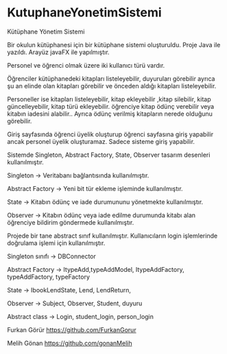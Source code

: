 # KutuphaneYonetimSistemi

Kütüphane Yönetim Sistemi

Bir okulun kütüphanesi için bir kütüphane sistemi oluşturuldu. Proje Java ile yazıldı. Arayüz javaFX ile yapılmıştır.

Personel ve öğrenci olmak üzere iki kullanıcı türü vardır.

Öğrenciler kütüphanedeki kitapları listeleyebilir, duyuruları görebilir ayrıca şu an elinde olan kitapları görebilir ve önceden aldığı kitapları listeleyebilir.

Personeller ise kitapları listeleyebilir, kitap ekleyebilir ,kitap silebilir, kitap güncelleyebilir, kitap türü ekleyebilir. öğrenciye kitap ödünç verebilir veya kitabın iadesini alabilir.. Ayrıca ödünç verilmiş kitapların nerede olduğunu görebilir.

Giriş sayfasında öğrenci üyelik oluşturup öğrenci sayfasına giriş yapabilir ancak personel üyelik oluşturamaz. Sadece sisteme giriş yapabilir.



Sistemde Singleton, Abstract Factory, State, Observer tasarım desenleri kullanılmıştır.

Singleton -> Veritabanı bağlantısında kullanılmıştır.


Abstract Factory -> Yeni bit tür ekleme işleminde kullanılmıştır.


State -> Kitabın ödünç ve iade durumununu yönetmekte kullanılmıştır.


Observer -> Kitabın ödünç veya iade edilme durumunda kitabı alan öğrenciye bildirim göndermede kullanılmıştır.

Projede bir tane abstract sınıf kullanılmıştır. Kullanıcıların login işlemlerinde doğrulama işlemi için kullanılmıştır.



Singleton sınıfı -> DBConnector


Abstract Factory -> ItypeAdd,typeAddModel, ItypeAddFactory, typeAddFactory, typeFactory


State -> IbookLendState, Lend, LendReturn,


Observer -> Subject, Observer, Student, duyuru


Abstract class -> Login, student_login, person_login


Furkan Görür https://github.com/FurkanGorur


Melih Gönan https://github.com/gonanMelih 

